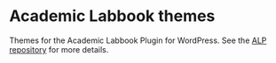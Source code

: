# Academic Labbook themes

Themes for the Academic Labbook Plugin for WordPress. See the
[ALP repository](https://github.com/Academic-Labbook/alp) for more details.
